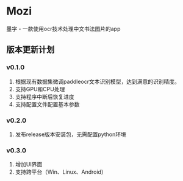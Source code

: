 # Mozi
墨字 - 一款使用ocr技术处理中文书法图片的app

## 版本更新计划
### v0.1.0 
1. 根据现有数据集微调paddleocr文本识别模型，达到满意的识别精度。
2. 支持GPU和CPU处理
3. 支持程序中断后恢复进度
4. 支持配置文件配置基本参数
### v0.2.0
1. 发布release版本安装包，无需配置python环境
### v0.3.0
1. 增加UI界面
2. 支持跨平台（Win、Linux、Android）